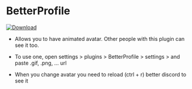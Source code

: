 # BetterProfile
[![Download][icon]][link] 

- Allows you to have animated avatar. Other people with this plugin can see it too.

- To use one, open settings > plugins > BetterProfile > settings > and paste .gif, .png, ... url  
- When you change avatar you need to reload (ctrl + r) better discord to see it

[icon]: https://img.shields.io/badge/Download-BetterProfile-brightgreen
[link]: https://raw.githubusercontent.com/FateNotAvailable/BetterDiscordPlugins/main/BetterProfile/BetterProfile.plugin.js
